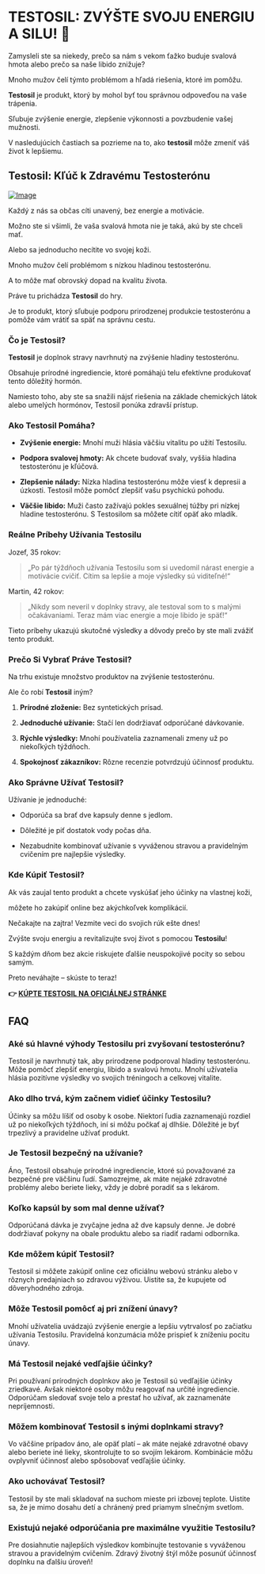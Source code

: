 # TESTOSIL: ZVÝŠTE SVOJU ENERGIU A SILU! 💪

Zamysleli ste sa niekedy, prečo sa nám s vekom ťažko buduje svalová hmota alebo prečo sa naše libido znižuje? 

Mnoho mužov čelí týmto problémom a hľadá riešenia, ktoré im pomôžu. 

**Testosil** je produkt, ktorý by mohol byť tou správnou odpoveďou na vaše trápenia. 

Sľubuje zvýšenie energie, zlepšenie výkonnosti a povzbudenie vašej mužnosti. 

V nasledujúcich častiach sa pozrieme na to, ako **testosil** môže zmeniť váš život k lepšiemu.

## Testosil: Kľúč k Zdravému Testosterónu

[![Image](https://www2.sellhealth.com/258/testosil_3a_1.png)](https://gchaffi.com/BtmWKN3b)

Každý z nás sa občas cíti unavený, bez energie a motivácie. 

Možno ste si všimli, že vaša svalová hmota nie je taká, akú by ste chceli mať.

Alebo sa jednoducho necítite vo svojej koži.

Mnoho mužov čelí problémom s nízkou hladinou testosterónu. 

A to môže mať obrovský dopad na kvalitu života.

Práve tu prichádza **Testosil** do hry. 

Je to produkt, ktorý sľubuje podporu prirodzenej produkcie testosterónu a pomôže vám vrátiť sa späť na správnu cestu.

### Čo je Testosil?

**Testosil** je doplnok stravy navrhnutý na zvýšenie hladiny testosterónu. 

Obsahuje prírodné ingrediencie, ktoré pomáhajú telu efektívne produkovať tento dôležitý hormón. 

Namiesto toho, aby ste sa snažili nájsť riešenia na základe chemických látok alebo umelých hormónov, Testosil ponúka zdravší prístup.

### Ako Testosil Pomáha?

- **Zvýšenie energie:** Mnohí muži hlásia väčšiu vitalitu po užití Testosilu.
  
- **Podpora svalovej hmoty:** Ak chcete budovať svaly, vyššia hladina testosterónu je kľúčová.
  
- **Zlepšenie nálady:** Nízka hladina testosterónu môže viesť k depresii a úzkosti. Testosil môže pomôcť zlepšiť vašu psychickú pohodu.
  
- **Väčšie libido:** Muži často zažívajú pokles sexuálnej túžby pri nízkej hladine testosterónu. S Testosilom sa môžete cítiť opäť ako mladík.

### Reálne Príbehy Užívania Testosilu

Jozef, 35 rokov:

> „Po pár týždňoch užívania Testosilu som si uvedomil nárast energie a motivácie cvičiť. Cítim sa lepšie a moje výsledky sú viditeľné!“

Martin, 42 rokov:

> „Nikdy som neveril v doplnky stravy, ale testoval som to s malými očakávaniami. Teraz mám viac energie a moje libido je späť!“

Tieto príbehy ukazujú skutočné výsledky a dôvody prečo by ste mali zvážiť tento produkt.

### Prečo Si Vybrať Práve Testosil?

Na trhu existuje množstvo produktov na zvýšenie testosterónu. 

Ale čo robí **Testosil** iným? 

1. **Prírodné zloženie:** Bez syntetických prísad.
   
2. **Jednoduché užívanie:** Stačí len dodržiavať odporúčané dávkovanie.
   
3. **Rýchle výsledky:** Mnohí používatelia zaznamenali zmeny už po niekoľkých týždňoch.

4. **Spokojnosť zákazníkov:** Rôzne recenzie potvrdzujú účinnosť produktu.

### Ako Správne Užívať Testosil?

Užívanie je jednoduché:

- Odporúča sa brať dve kapsuly denne s jedlom.
  
- Dôležité je piť dostatok vody počas dňa.

- Nezabudnite kombinovať užívanie s vyváženou stravou a pravidelným cvičením pre najlepšie výsledky.

### Kde Kúpiť Testosil?

Ak vás zaujal tento produkt a chcete vyskúšať jeho účinky na vlastnej koži,

môžete ho zakúpiť online bez akýchkoľvek komplikácií.

Nečakajte na zajtra! Vezmite veci do svojich rúk ešte dnes!

Zvýšte svoju energiu a revitalizujte svoj život s pomocou **Testosilu**!

S každým dňom bez akcie riskujete ďalšie neuspokojivé pocity so sebou samým.

Preto neváhajte – skúste to teraz!



**👉 [KÚPTE TESTOSIL NA OFICIÁLNEJ STRÁNKE](https://gchaffi.com/BtmWKN3b)**

## FAQ

### Aké sú hlavné výhody Testosilu pri zvyšovaní testosterónu?
Testosil je navrhnutý tak, aby prirodzene podporoval hladiny testosterónu. Môže pomôcť zlepšiť energiu, libido a svalovú hmotu. Mnohí užívatelia hlásia pozitívne výsledky vo svojich tréningoch a celkovej vitalite.

### Ako dlho trvá, kým začnem vidieť účinky Testosilu?
Účinky sa môžu líšiť od osoby k osobe. Niektorí ľudia zaznamenajú rozdiel už po niekoľkých týždňoch, iní si môžu počkať aj dlhšie. Dôležité je byť trpezlivý a pravidelne užívať produkt.

### Je Testosil bezpečný na užívanie?
Áno, Testosil obsahuje prírodné ingrediencie, ktoré sú považované za bezpečné pre väčšinu ľudí. Samozrejme, ak máte nejaké zdravotné problémy alebo beriete lieky, vždy je dobré poradiť sa s lekárom.

### Koľko kapsúl by som mal denne užívať?
Odporúčaná dávka je zvyčajne jedna až dve kapsuly denne. Je dobré dodržiavať pokyny na obale produktu alebo sa riadiť radami odborníka.

### Kde môžem kúpiť Testosil?
Testosil si môžete zakúpiť online cez oficiálnu webovú stránku alebo v rôznych predajniach so zdravou výživou. Uistite sa, že kupujete od dôveryhodného zdroja.

### Môže Testosil pomôcť aj pri znížení únavy?
Mnohí užívatelia uvádzajú zvýšenie energie a lepšiu vytrvalosť po začiatku užívania Testosilu. Pravidelná konzumácia môže prispieť k zníženiu pocitu únavy.

### Má Testosil nejaké vedľajšie účinky?
Pri používaní prírodných doplnkov ako je Testosil sú vedľajšie účinky zriedkavé. Avšak niektoré osoby môžu reagovať na určité ingrediencie. Odporúčam sledovať svoje telo a prestať ho užívať, ak zaznamenáte nepríjemnosti.

### Môžem kombinovať Testosil s inými doplnkami stravy?
Vo väčšine prípadov áno, ale opäť platí – ak máte nejaké zdravotné obavy alebo beriete iné lieky, skontrolujte to so svojím lekárom. Kombinácie môžu ovplyvniť účinnosť alebo spôsobovať vedľajšie účinky.

### Ako uchovávať Testosil?
Testosil by ste mali skladovať na suchom mieste pri izbovej teplote. Uistite sa, že je mimo dosahu detí a chránený pred priamym slnečným svetlom.

### Existujú nejaké odporúčania pre maximálne využitie Testosilu?
Pre dosiahnutie najlepších výsledkov kombinujte testovanie s vyváženou stravou a pravidelným cvičením. Zdravý životný štýl môže posunúť účinnosť doplnku na ďalšiu úroveň!